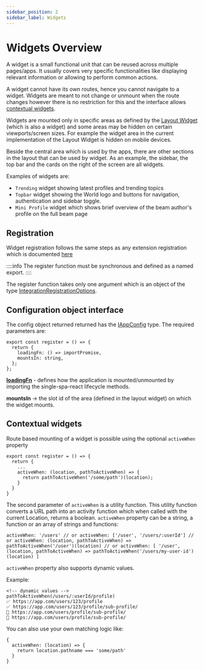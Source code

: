 ```yaml
---
sidebar_position: 2
sidebar_label: Widgets
---
```


# Widgets Overview

A widget is a small functional unit that can be reused across multiple pages/apps. It usually covers very specific functionalities like displaying relevant information or allowing to perform common actions.

A widget cannot have its own routes, hence you cannot navigate to a widget. Widgets are meant to not change or unmount when the route changes however there is no restriction for this and the interface allows [contextual widgets](#contextual-widgets).

Widgets are mounted only in specific areas as defined by the [Layout Widget](./layout_widget.md) (which is also a widget) and some areas may be hidden on certain viewports/screen sizes. For example the widget area in the current implementation of the Layout Widget is hidden on mobile devices.

Beside the central area which is used by the apps, there are other sections in the layout that can be used by widget. As an example, the sidebar, the top bar and the cards on the right of the screen are all widgets.

Examples of widgets are:

- `Trending` widget showing latest profiles and trending topics
- `Topbar` widget showing the World logo and buttons for navigation, authentication and sidebar toggle.
- `Mini Profile` widget which shows brief overview of the beam author's profile on the full beam page

## Registration
Widget registration follows the same steps as any extension registration which is documented [here](./index.md#the-registration-part)

::::info
The register function must be synchronous and defined as a named export.
::::

The register function takes only one argument which is an object of the type [IntegrationRegistrationOptions](https://github.com/AKASHAorg/akasha-core/blob/next/libs/typings/src/ui/app-loader.ts).

## Configuration object interface

The config object returned returned has the [IAppConfig](https://github.com/AKASHAorg/akasha-core/blob/next/libs/typings/src/ui/apps.ts) type. The required parameters are:

```tsx
export const register = () => {
  return {
    loadingFn: () => importPromise,
    mountsIn: string,
  };
};
```

**[loadingFn](loading_function.md)** - defines how the application is mounted/unmounted by importing the single-spa-react lifecycle methods.

**mountsIn** -> the slot id of the area (defined in the layout widget) on which the widget mounts.

## Contextual widgets

Route based mounting of a widget is possible using the optional `activeWhen` property

```tsx
export const register = () => {
  return {
    ...
    activeWhen: (location, pathToActiveWhen) => {
      return pathToActiveWhen('/some/path')(location);
    }
  }
}
```

The second parameter of `activeWhen` is a utility function. This utility function converts a URL path into an activity function which when called with the current Location, returns a boolean.
`activeWhen` property can be a string, a function or an array of strings and functions:

`
  activeWhen: '/users'
  // or
  activeWhen: ['/user', '/users/:userId']
  // or
  activeWhen: (location, pathToActiveWhen) => pathToActiveWhen('/user')(location)
  // or
  activeWhen: [
    '/user',
    (location, pathToActiveWhen) => pathToActiveWhen('/users/my-user-id')(location)
  ]
`

`activeWhen` property also supports dynamic values.

Example:

```
<!-- dynamic values -->
pathToActiveWhen(/users/:userId/profile)
✅ https://app.com/users/123/profile
✅ https://app.com/users/123/profile/sub-profile/
🚫 https://app.com/users/profile/sub-profile/
🚫 https://app.com/users/profile/sub-profile/
```
You can also use your own matching logic like:
```
{
  activeWhen: (location) => {
    return location.pathname === 'some/path'
  }
}
```
